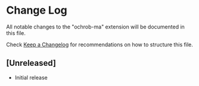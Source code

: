 # Change Log

All notable changes to the "ochrob-ma" extension will be documented in this file.

Check [Keep a Changelog](http://keepachangelog.com/) for recommendations on how to structure this file.

## [Unreleased]

- Initial release